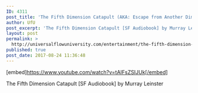 ```yaml
---
ID: 4311
post_title: 'The Fifth Dimension Catapult (AKA: Escape from Another Dimension) SF Audiobook'
author: UfU
post_excerpt: 'The Fifth Dimension Catapult [SF Audiobook] by Murray Leinster'
layout: post
permalink: >
  http://universalflowuniversity.com/entertainment/the-fifth-dimension-catapult-aka-escape-from-another-dimension-sf-audiobook/
published: true
post_date: 2017-08-24 11:36:48
---
```

[embed]https://www.youtube.com/watch?v=tAIFsZSIJUk[/embed]<br>
<p>The Fifth Dimension Catapult [SF Audiobook] by Murray Leinster</p>